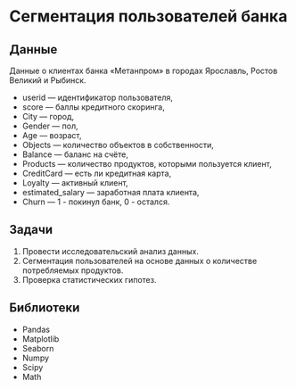 # Сегментация пользователей банка

## Данные 
Данные о клиентах банка «Метанпром» в городах Ярославль, Ростов Великий и Рыбинск.
* userid — идентификатор пользователя,
* score — баллы кредитного скоринга,
* City — город,
* Gender — пол,
* Age — возраст,
* Objects — количество объектов в собственности,
* Balance — баланс на счёте,
* Products — количество продуктов, которыми пользуется клиент,
* CreditCard — есть ли кредитная карта,
* Loyalty — активный клиент,
* estimated_salary — заработная плата клиента,
* Churn — 1 - покинул банк, 0 - остался. 

## Задачи
1. Провести исследовательский анализ данных.
2. Сегментация пользователей на основе данных о количестве потребляемых продуктов.
3. Проверка статистических гипотез.

## Библиотеки
* Pandas 
* Matplotlib
* Seaborn
* Numpy
* Scipy
* Math
